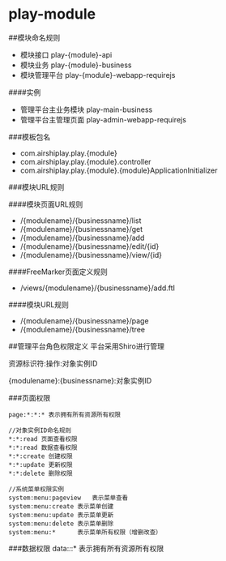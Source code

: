 # play-module


##模块命名规则

- 模块接口
  	play-{module}-api
- 模块业务
	play-{module}-business
- 模块管理平台
	play-{module}-webapp-requirejs
	
####实例
- 管理平台主业务模块
play-main-business
- 管理平台主管理页面
play-admin-webapp-requirejs

###模板包名
 - com.airshiplay.play.{module}
 - com.airshiplay.play.{module}.controller
 - com.airshiplay.play.{module}.{module}ApplicationInitializer
 
###模块URL规则

####模块页面URL规则
-  /{modulename}/{businessname}/list
-  /{modulename}/{businessname}/get
-  /{modulename}/{businessname}/add
-  /{modulename}/{businessname}/edit/{id}
-  /{modulename}/{businessname}/view/{id}

####FreeMarker页面定义规则
-  /views/{modulename}/{businessname}/add.ftl

####模块URL规则
-  /{modulename}/{businessname}/page
-  /{modulename}/{businessname}/tree


##管理平台角色权限定义
平台采用Shiro进行管理    

 资源标识符:操作:对象实例ID

{modulename}:{businessname}:对象实例ID

###页面权限

	page:*:*:* 表示拥有所有资源所有权限
	
	//对象实例ID命名规则
	*:*:read 页面查看权限
	*:*:read 数据查看权限
	*:*:create 创建权限
	*:*:update 更新权限
	*:*:delete 删除权限
	
	//系统菜单权限实例
	system:menu:pageview   表示菜单查看
	system:menu:create 表示菜单创建
	system:menu:update 表示菜单更新
	system:menu:delete 表示菜单删除
	system:menu:*	   表示菜单所有权限（增删改查）

###数据权限
	data:*:*:* 表示拥有所有资源所有权限

	
	


<link type="text/css" rel="stylesheet" href="bootstrap/vendor/plugins/bootstrap-datetimepicker/bootstrap-datetimepicker.min.css">
<link type="text/css" rel="stylesheet" href="bootstrap/vendor/plugins/select2/select2.min.css">


